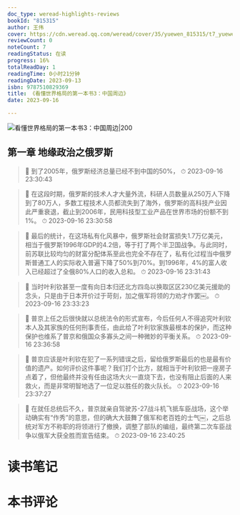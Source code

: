 ```yaml
---
doc_type: weread-highlights-reviews
bookId: "815315"
author: 王伟
cover: https://cdn.weread.qq.com/weread/cover/35/yuewen_815315/t7_yuewen_8153151678776304.jpg
reviewCount: 0
noteCount: 7
readingStatus: 在读
progress: 16%
totalReadDay: 1
readingTime: 0小时21分钟
readingDate: 2023-09-13
isbn: 9787510829369
title: 《看懂世界格局的第一本书3：中国周边》
date: 2023-09-16

---
```


![ 看懂世界格局的第一本书3：中国周边|200](https://cdn.weread.qq.com/weread/cover/35/yuewen_815315/t7_yuewen_8153151678776304.jpg)


## 第一章 地缘政治之俄罗斯

> 📌 到了2005年，俄罗斯经济总量已经不到中国的50%， 
> ⏱ 2023-09-16 23:30:43 

> 📌 在这段时期，俄罗斯的技术人才大量外流，科研人员数量从250万人下降到了80万人，多数工程技术人员都流失到了海外，俄罗斯的高科技产业因此严重衰退，截止到2006年，民用科技型工业产品在世界市场的份额不到1%。 
> ⏱ 2023-09-16 23:30:58 

> 📌 最后的统计，在这场私有化风暴中，俄罗斯社会财富损失1.7万亿美元，相当于俄罗斯1996年GDP的4.2倍，等于打了两个半卫国战争。与此同时，前苏联比较均匀的财富分配体系至此也完全不存在了，私有化过程当中俄罗斯普通工人的实际收入普遍下降了50%到70%。到1996年，4%的富人收入已经超过了全俄80%人口的收入总和。 
> ⏱ 2023-09-16 23:31:43 

> 📌 当时叶利钦甚至一度有向日本归还北方四岛以换取区区230亿美元援助的念头，只是由于日本开价过于苛刻，加之俄军将领的力劝才作罢￼。 
> ⏱ 2023-09-16 23:33:23 

> 📌 普京上任之后很快就以总统法令的形式宣布，今后任何人不得追究叶利钦本人及其家族的任何刑事责任，由此给了叶利钦家族最根本的保护，而这种保护也维系了普京和俄国众多寡头之间一种微妙的平衡关系。 
> ⏱ 2023-09-16 23:36:58 

> 📌 普京应该是叶利钦在犯了一系列错误之后，留给俄罗斯最后的也是最有价值的遗产。如何评价这件事呢？我们打个比方，就相当于叶利钦把一座房子点着了，但他最终并没有任由这场大火一直烧下去，也没有阻止后面的人来救火，而是非常明智地选了一位足以胜任的救火队长。 
> ⏱ 2023-09-16 23:37:27 

> 📌 在就任总统后不久，普京就亲自驾驶苏-27战斗机飞抵车臣战场，这个举动确实有“作秀”的意思，但的确大大鼓舞了俄军和老百姓的士气￼，之后总统对军方不称职的将领进行了撤换，调整了部队的编组，最终第二次车臣战争以俄军大获全胜而宣告结束。 
> ⏱ 2023-09-16 23:40:25 


# 读书笔记


# 本书评论
